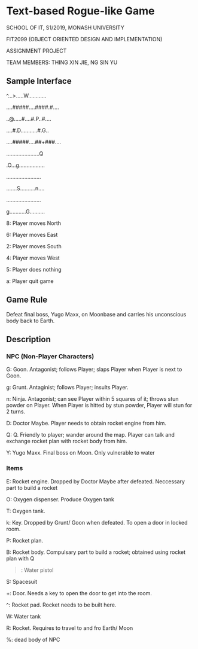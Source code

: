 # Text-based Rogue-like Game

SCHOOL OF IT, S1/2019, MONASH UNIVERSITY

FIT2099 (OBJECT ORIENTED DESIGN AND IMPLEMENTATION)

ASSIGNMENT PROJECT

TEAM MEMBERS: THING XIN JIE, NG SIN YU


## Sample Interface



^...>.....W............

....#####....####.#....

..@.....#....#.P..#....

....#.D...........#.G..

....#####....##+###....

......................Q

.O...g.................

.......................

.......S..........n....

.......................

g...........G..........

8: Player moves North

6: Player moves East

2: Player moves South

4: Player moves West

5: Player does nothing

a: Player quit game



## Game Rule

Defeat final boss, Yugo Maxx, on Moonbase and carries his unconscious body back to Earth. 

## Description

### NPC (Non-Player Characters)

G: Goon. Antagonist; follows Player; slaps Player when Player is next to Goon. 

g: Grunt. Antaginist; follows Player; insults Player.

n: Ninja. Antagonist; can see Player within 5 squares of it; throws stun powder on Player. When Player is hitted by stun powder, Player will stun for 2 turns.

D: Doctor Maybe. Player needs to obtain rocket engine from him.

Q: Q. Friendly to player; wander around the map. Player can talk and exchange rocket plan with rocket body from him.

Y: Yugo Maxx. Final boss on Moon. Only vulnerable to water


### Items

E: Rocket engine. Dropped by Doctor Maybe after defeated. Neccessary part to build a rocket

O: Oxygen dispenser. Produce Oxygen tank

T: Oxygen tank.

k: Key. Dropped by Grunt/ Goon when defeated. To open a door in locked room.

P: Rocket plan. 

B: Rocket body. Compulsary part to build a rocket; obtained using rocket plan with Q

>: Water pistol

S: Spacesuit

+: Door. Needs a key to open the door to get into the room.

^:  Rocket pad. Rocket needs to be built here. 

W: Water tank

R: Rocket. Requires to travel to and fro Earth/ Moon

%: dead body of NPC


